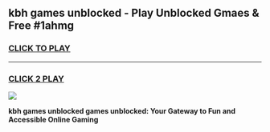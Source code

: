 
## kbh games unblocked - Play Unblocked Gmaes & Free #1ahmg
<h3>
<a href="https://news.freeplayer.one?title=kbh_games_unblocked&ref=03M">CLICK TO PLAY</a></h3>
<hr>

<h3>
<a href="https://news.freeplayer.one?title=kbh_games_unblocked&ref=03M">CLICK 2 PLAY</a>
  
</h3>

<a href="https://news.freeplayer.one?title=kbh_games_unblocked&ref=03M"><img src="https://clearcache.store/games.png"></a>


**kbh games unblocked games unblocked: Your Gateway to Fun and Accessible Online Gaming**

